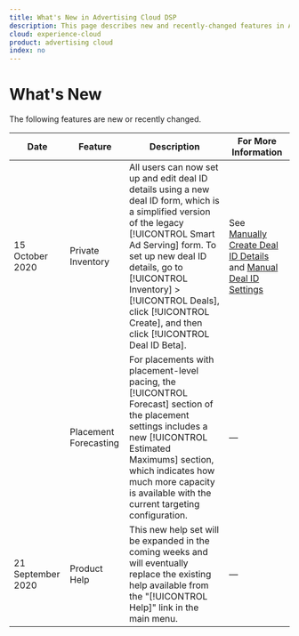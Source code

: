 ```yaml
---
title: What's New in Advertising Cloud DSP
description: This page describes new and recently-changed features in Advertising Cloud DSP.
cloud: experience-cloud
product: advertising cloud
index: no
---
```


# What's New

The following features are new or recently changed.

| Date | Feature | Description | For More Information |
| ---- | ------- | ----------- | -------------------- |
|15 October 2020 | Private Inventory | All users can now set up and edit deal ID details using a new deal ID form, which is a simplified version of the legacy [!UICONTROL Smart Ad Serving] form. To set up new deal ID details, go to [!UICONTROL Inventory] > [!UICONTROL Deals], click [!UICONTROL Create], and then click [!UICONTROL Deal ID Beta]. | See [Manually Create Deal ID Details](/help/dsp/inventory/deal-id-create.md) and [Manual Deal ID Settings](/help/dsp/inventory/deal-id-settings.md) |
| | Placement Forecasting | For placements with placement-level pacing, the [!UICONTROL Forecast] section of the placement settings includes a new [!UICONTROL Estimated Maximums] section, which indicates how much more capacity is available with the current targeting configuration. | &mdash; |
| 21 September 2020 | Product Help | This new help set will be expanded in the coming weeks and will eventually replace the existing help available from the "[!UICONTROL Help]" link in the main menu. | &mdash; |
